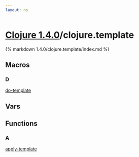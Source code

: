 ```yaml
---
layout: ns
---
```

# [Clojure 1.4.0](../)/clojure.template

{% markdown 1.4.0/clojure.template/index.md %}



## Macros

### D

[do-template](./do_DASH_template/)


## Vars



## Functions

### A

[apply-template](./apply_DASH_template/)
